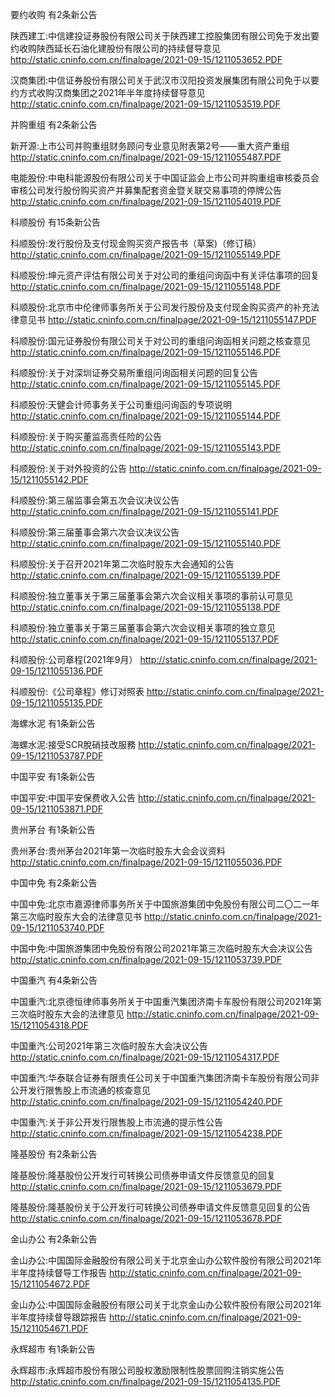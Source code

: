 要约收购 有2条新公告 

陕西建工:中信建投证券股份有限公司关于陕西建工控股集团有限公司免于发出要约收购陕西延长石油化建股份有限公司的持续督导意见 http://static.cninfo.com.cn/finalpage/2021-09-15/1211053652.PDF 

汉商集团:中信证券股份有限公司关于武汉市汉阳投资发展集团有限公司免于以要约方式收购汉商集团之2021年半年度持续督导意见 http://static.cninfo.com.cn/finalpage/2021-09-15/1211053519.PDF 

并购重组 有2条新公告 

新开源:上市公司并购重组财务顾问专业意见附表第2号——重大资产重组 http://static.cninfo.com.cn/finalpage/2021-09-15/1211055487.PDF 

电能股份:中电科能源股份有限公司关于中国证监会上市公司并购重组审核委员会审核公司发行股份购买资产并募集配套资金暨关联交易事项的停牌公告 http://static.cninfo.com.cn/finalpage/2021-09-15/1211054019.PDF 

科顺股份 有15条新公告 

科顺股份:发行股份及支付现金购买资产报告书（草案)（修订稿） http://static.cninfo.com.cn/finalpage/2021-09-15/1211055149.PDF 

科顺股份:坤元资产评估有限公司关于对公司的重组问询函中有关评估事项的回复 http://static.cninfo.com.cn/finalpage/2021-09-15/1211055148.PDF 

科顺股份:北京市中伦律师事务所关于公司发行股份及支付现金购买资产的补充法律意见书 http://static.cninfo.com.cn/finalpage/2021-09-15/1211055147.PDF 

科顺股份:国元证券股份有限公司关于对公司的重组问询函相关问题之核查意见 http://static.cninfo.com.cn/finalpage/2021-09-15/1211055146.PDF 

科顺股份:关于对深圳证券交易所重组问询函相关问题的回复公告 http://static.cninfo.com.cn/finalpage/2021-09-15/1211055145.PDF 

科顺股份:天健会计师事务关于公司重组问询函的专项说明 http://static.cninfo.com.cn/finalpage/2021-09-15/1211055144.PDF 

科顺股份:关于购买董监高责任险的公告 http://static.cninfo.com.cn/finalpage/2021-09-15/1211055143.PDF 

科顺股份:关于对外投资的公告 http://static.cninfo.com.cn/finalpage/2021-09-15/1211055142.PDF 

科顺股份:第三届监事会第五次会议决议公告 http://static.cninfo.com.cn/finalpage/2021-09-15/1211055141.PDF 

科顺股份:第三届董事会第六次会议决议公告 http://static.cninfo.com.cn/finalpage/2021-09-15/1211055140.PDF 

科顺股份:关于召开2021年第二次临时股东大会通知的公告 http://static.cninfo.com.cn/finalpage/2021-09-15/1211055139.PDF 

科顺股份:独立董事关于第三届董事会第六次会议相关事项的事前认可意见 http://static.cninfo.com.cn/finalpage/2021-09-15/1211055138.PDF 

科顺股份:独立董事关于第三届董事会第六次会议相关事项的独立意见 http://static.cninfo.com.cn/finalpage/2021-09-15/1211055137.PDF 

科顺股份:公司章程(2021年9月） http://static.cninfo.com.cn/finalpage/2021-09-15/1211055136.PDF 

科顺股份:《公司章程》修订对照表 http://static.cninfo.com.cn/finalpage/2021-09-15/1211055135.PDF 

海螺水泥 有1条新公告 

海螺水泥:接受SCR脫硝技改服務 http://static.cninfo.com.cn/finalpage/2021-09-15/1211053787.PDF 

中国平安 有1条新公告 

中国平安:中国平安保费收入公告 http://static.cninfo.com.cn/finalpage/2021-09-15/1211053871.PDF 

贵州茅台 有1条新公告 

贵州茅台:贵州茅台2021年第一次临时股东大会会议资料 http://static.cninfo.com.cn/finalpage/2021-09-15/1211055036.PDF 

中国中免 有2条新公告 

中国中免:北京市嘉源律师事务所关于中国旅游集团中免股份有限公司二〇二一年第三次临时股东大会的法律意见书 http://static.cninfo.com.cn/finalpage/2021-09-15/1211053740.PDF 

中国中免:中国旅游集团中免股份有限公司2021年第三次临时股东大会决议公告 http://static.cninfo.com.cn/finalpage/2021-09-15/1211053739.PDF 

中国重汽 有4条新公告 

中国重汽:北京德恒律师事务所关于中国重汽集团济南卡车股份有限公司2021年第三次临时股东大会的法律意见 http://static.cninfo.com.cn/finalpage/2021-09-15/1211054318.PDF 

中国重汽:公司2021年第三次临时股东大会决议公告 http://static.cninfo.com.cn/finalpage/2021-09-15/1211054317.PDF 

中国重汽:华泰联合证券有限责任公司关于中国重汽集团济南卡车股份有限公司非公开发行限售股上市流通的核查意见 http://static.cninfo.com.cn/finalpage/2021-09-15/1211054240.PDF 

中国重汽:关于非公开发行限售股上市流通的提示性公告 http://static.cninfo.com.cn/finalpage/2021-09-15/1211054238.PDF 

隆基股份 有2条新公告 

隆基股份:隆基股份公开发行可转换公司债券申请文件反馈意见的回复 http://static.cninfo.com.cn/finalpage/2021-09-15/1211053679.PDF 

隆基股份:隆基股份关于公开发行可转换公司债券申请文件反馈意见回复的公告 http://static.cninfo.com.cn/finalpage/2021-09-15/1211053678.PDF 

金山办公 有2条新公告 

金山办公:中国国际金融股份有限公司关于北京金山办公软件股份有限公司2021年半年度持续督导工作报告 http://static.cninfo.com.cn/finalpage/2021-09-15/1211054672.PDF 

金山办公:中国国际金融股份有限公司关于北京金山办公软件股份有限公司2021年半年度持续督导跟踪报告 http://static.cninfo.com.cn/finalpage/2021-09-15/1211054671.PDF 

永辉超市 有1条新公告 

永辉超市:永辉超市股份有限公司股权激励限制性股票回购注销实施公告 http://static.cninfo.com.cn/finalpage/2021-09-15/1211054135.PDF 

